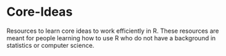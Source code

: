 # Core-Ideas

Resources to learn core ideas to work efficiently in R. These resources are meant for people learning how to use R who do not have a background in statistics or computer science. 

